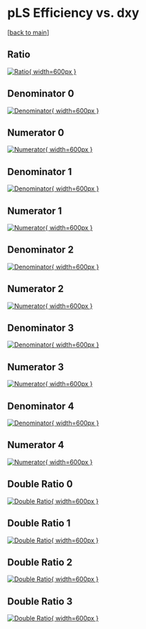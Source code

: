 # pLS Efficiency vs. dxy

[[back to main](./)]



## Ratio

[![Ratio](../mtv/var/pLS_loweta_11_-1_eff_dxy.png){ width=600px }](../mtv/var/pLS_loweta_11_-1_eff_dxy.pdf)

## Denominator 0

[![Denominator](../mtv/den/pLS_loweta_11_-1_eff_dxy_den0.png){ width=600px }](../mtv/den/pLS_loweta_11_-1_eff_dxy_den0.pdf)

## Numerator 0

[![Numerator](../mtv/num/pLS_loweta_11_-1_eff_dxy_num0.png){ width=600px }](../mtv/num/pLS_loweta_11_-1_eff_dxy_num0.pdf)

## Denominator 1

[![Denominator](../mtv/den/pLS_loweta_11_-1_eff_dxy_den1.png){ width=600px }](../mtv/den/pLS_loweta_11_-1_eff_dxy_den1.pdf)

## Numerator 1

[![Numerator](../mtv/num/pLS_loweta_11_-1_eff_dxy_num1.png){ width=600px }](../mtv/num/pLS_loweta_11_-1_eff_dxy_num1.pdf)

## Denominator 2

[![Denominator](../mtv/den/pLS_loweta_11_-1_eff_dxy_den2.png){ width=600px }](../mtv/den/pLS_loweta_11_-1_eff_dxy_den2.pdf)

## Numerator 2

[![Numerator](../mtv/num/pLS_loweta_11_-1_eff_dxy_num2.png){ width=600px }](../mtv/num/pLS_loweta_11_-1_eff_dxy_num2.pdf)

## Denominator 3

[![Denominator](../mtv/den/pLS_loweta_11_-1_eff_dxy_den3.png){ width=600px }](../mtv/den/pLS_loweta_11_-1_eff_dxy_den3.pdf)

## Numerator 3

[![Numerator](../mtv/num/pLS_loweta_11_-1_eff_dxy_num3.png){ width=600px }](../mtv/num/pLS_loweta_11_-1_eff_dxy_num3.pdf)

## Denominator 4

[![Denominator](../mtv/den/pLS_loweta_11_-1_eff_dxy_den4.png){ width=600px }](../mtv/den/pLS_loweta_11_-1_eff_dxy_den4.pdf)

## Numerator 4

[![Numerator](../mtv/num/pLS_loweta_11_-1_eff_dxy_num4.png){ width=600px }](../mtv/num/pLS_loweta_11_-1_eff_dxy_num4.pdf)

## Double Ratio 0

[![Double Ratio](../mtv/ratio/pLS_loweta_11_-1_eff_dxy_ratio0.png){ width=600px }](../mtv/ratio/pLS_loweta_11_-1_eff_dxy_ratio0.pdf)

## Double Ratio 1

[![Double Ratio](../mtv/ratio/pLS_loweta_11_-1_eff_dxy_ratio1.png){ width=600px }](../mtv/ratio/pLS_loweta_11_-1_eff_dxy_ratio1.pdf)

## Double Ratio 2

[![Double Ratio](../mtv/ratio/pLS_loweta_11_-1_eff_dxy_ratio2.png){ width=600px }](../mtv/ratio/pLS_loweta_11_-1_eff_dxy_ratio2.pdf)

## Double Ratio 3

[![Double Ratio](../mtv/ratio/pLS_loweta_11_-1_eff_dxy_ratio3.png){ width=600px }](../mtv/ratio/pLS_loweta_11_-1_eff_dxy_ratio3.pdf)

